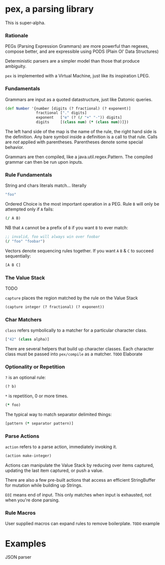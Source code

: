 # pex, a parsing library

This is super-alpha.

### Rationale 

PEGs (Parsing Expression Grammars) are more powerful than regexes, compose better, and are expressible using PODS (Plain Ol' Data Structures)

Deterministic parsers are a simpler model than those that produce ambiguity.

`pex` is implemented with a Virtual Machine, just like its inspiration LPEG.

### Fundamentals

Grammars are input as a quoted datastructure, just like Datomic queries.

```clj
(def Number '{number [digits (? fractional) (? exponent)]
              fractional ["." digits]
              exponent   ["e" (? (/ "+" "-")) digits]
              digits     [(class num) (* (class num))]})
```

The left hand side of the map is the name of the rule, the right hand side is the definition.
Any bare symbol inside a definition is a call to that rule.  Calls are *not* applied with parentheses.
Parentheses denote some special behavior.

Grammars are then compiled, like a java.util.regex.Pattern.
The compiled grammar can then be run upon inputs.

### Rule Fundamentals

String and chars literals match... literally
```clj
"foo"
```

Ordered Choice is the most important operation in a PEG. Rule `B` will only be attempted only if `A` fails:
```clj
(/ A B)
```

NB that `A` cannot be a prefix of `B` if you want `B` to ever match:
```clj
;; invalid, foo will always win over foobar
(/ "foo" "foobar")
```

Vectors denote sequencing rules together.  If you want `A` `B` & `C` to succeed sequentially:
```clj
[A B C]
```

### The Value Stack

TODO

`capture` places the region matched by the rule on the Value Stack

```clj
(capture integer (? fractional) (? exponent))
```

### Char Matchers

`class` refers symbolically to a matcher for a particular character class.

```clj
["42" (class alpha)]
```

There are several helpers that build up character classes.  Each character class must be passed into `pex/compile` as a matcher. `TODO` Elaborate

### Optionality or Repetition

`?` is an optional rule:
```clj
(? b)
```

`*` is repetition, 0 or more times.
```clj
(* foo)
```

The typical way to match separator delimited things:
```clj
[pattern (* separator pattern)]
```
### Parse Actions

`action` refers to a parse action, immediately invoking it.
```clj
(action make-integer)
```
Actions can manipulate the Value Stack by reducing over items captured,
updating the last item captured, or push a value.

There are also a few pre-built actions that access an efficient StringBuffer for mutation while building up Strings.

`EOI` means end of input. This only matches when input is exhausted, not when you're done parsing.

### Rule Macros

User supplied macros can expand rules to remove boilerplate.
`TODO` example

# Examples

JSON parser

